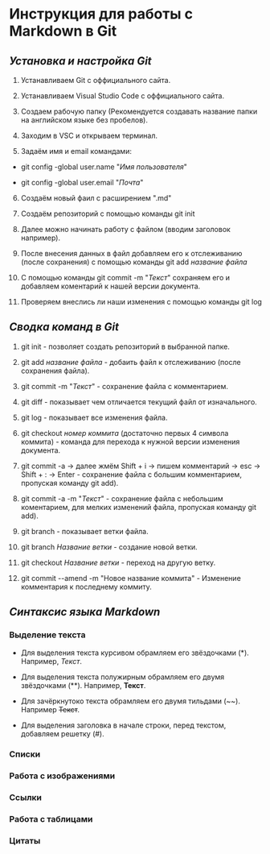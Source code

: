 # **Инструкция для работы с Markdown в Git**

## *Установка и настройка Git*

1. Устанавливаем Git с оффициального сайта.

2. Устанавливаем Visual Studio Code с оффициального сайта.

3. Создаем рабочую папку (Рекомендуется создавать название папки на английском языке без пробелов).

4. Заходим в VSC и открываем терминал.

5. Задаём имя и email командами:

* git config -­­global user.name "*Имя пользователя*"

* git config ­­-global user.email "*Почта*"

6. Создаём новый фаил с расширением ".md"

7. Создаём репозиторий с помощью команды git init

8. Далее можно начинать работу с файлом (вводим заголовок например).

9. После внесения данных в файл добавляем его к отслеживанию (после сохранения) с помощью команды git add *название файла*

10. С помощью команды git commit -m "*Текст*" сохраняем его и добавляем коментарий к нашей версии документа.

11. Проверяем внеслись ли наши изменения с помощью команды git log

## *Сводка команд в Git*

1. git init - позволяет создать репозиторий в выбранной папке.

2. git add *название файла* - добаить файл к отслеживанию (после сохранения файла).

3. git commit -m "*Текст*" - сохранение файла с комментарием.

4. git diff - показывает чем отличается текущий файл от изначального.

5. git log - показывает все изменения файла.

6. git checkout *номер коммита* (достаточно первых 4 символа коммита) - команда для перехода к нужной версии изменения документа.

7. git commit -a -> далее жмём Shift + i -> пишем комментарий -> esc -> Shift + : -> Enter - сохранение файла с большим комментарием, пропуская команду git add).

8. git commit -a -m "*Текст*" - сохранение файла с небольшим коментарием, для мелких изменений файла, пропуская команду git add).

9. git branch - показывает ветки файла.

10. git branch *Название ветки* - создание новой ветки.

11. git checkout *Название ветки* - переход на другую ветку.

12. git commit --amend -m "Новое название коммита" - Изменение комментария к последнему коммиту.

## *Синтаксис языка Markdown*

### Выделение текста

* Для выделения текста курсивом обрамляем его звёздочками (*). Например, *Текст*.

* Для выделения текста полужирным обрамляем его двумя звёздочками (**).    Например, **Текст**.

* Для зачёркнутоко текста обрамляем его двумя тильдами (~~). Например ~~Текст~~.

* Для выделения заголовка в начале строки, перед текстом, добавляем решетку (#). 

### Списки

### Работа с изображениями

### Ссылки

### Работа с таблицами

### Цитаты
